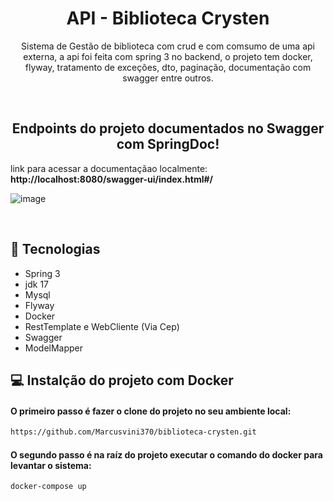 <h1 align="center"> API - Biblioteca Crysten </h1>
<p align="center">Sistema de Gestão de biblioteca com crud e com comsumo de uma api externa, a api foi feita com spring 3 no backend,
o projeto tem docker, flyway, tratamento de exceções, dto, paginação, documentação com swagger entre outros.</p>

<br>

## <h2 align="center">Endpoints do projeto documentados no Swagger com SpringDoc!</h2>

<p>link para acessar a documentaçãao localmente: <b>http://localhost:8080/swagger-ui/index.html#/</b> </p>

![image](https://user-images.githubusercontent.com/51136557/210680374-0028e4bd-536c-498c-8989-dc3260d31be7.png)

<br>

## 🚀 Tecnologias
- Spring 3
- jdk 17
- Mysql
- Flyway
- Docker
- RestTemplate e WebCliente (Via Cep)
- Swagger
- ModelMapper

## 💻 Instalção do projeto com Docker

#### O primeiro passo é fazer o clone do projeto no seu ambiente local:

```bash
https://github.com/Marcusvini370/biblioteca-crysten.git
```

#### O segundo passo é na raíz do projeto executar o comando do docker para levantar o sistema:

```bash
docker-compose up
```
